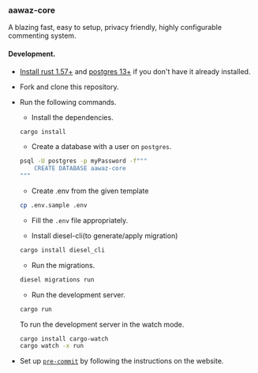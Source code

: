 ### aawaz-core

A blazing fast, easy to setup, privacy friendly, highly configurable commenting system.


#### Development.

- [Install rust 1.57+](https://www.rust-lang.org/tools/install) and [postgres 13+](https://www.postgresql.org/download/) if you don't have it already installed.

- Fork and clone this repository.

- Run the following commands.
    - Install the dependencies.
    ```sh
    cargo install
    ```

    - Create a database with a user on `postgres`.
    ```sh
    psql -U postgres -p myPassword -f"""
        CREATE DATABASE aawaz-core
    """
    ```
    - Create .env from the given template
    ```sh
    cp .env.sample .env
    ```

    - Fill the `.env` file appropriately.

    - Install diesel-cli(to generate/apply migration)
    ```sh
    cargo install diesel_cli
    ```

    - Run the migrations.
    ```sh
    diesel migrations run
    ```

    - Run the development server.
    ```sh
    cargo run
    ```
    To run the development server in the watch mode.
    ```sh
    cargo install cargo-watch
    cargo watch -x run
    ```

- Set up [`pre-commit`](https://pre-commit.com) by following the instructions on the website.
